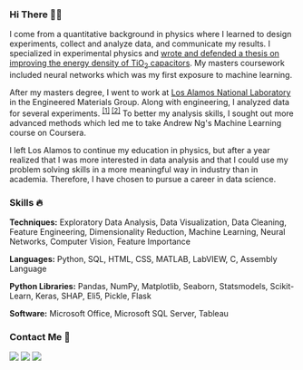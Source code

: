 ### Hi There 👋🏻 

I come from a quantitative background in physics where I learned to design experiments, collect and analyze data, and communicate my results. I specialized in experimental physics and [wrote and defended a thesis on improving the energy density of TiO<sub>2</sub> capacitors](http://www.physics.nau.edu/~gibbs/Theses/Bryant/Thesis.pdf). My masters coursework included neural networks which was my first exposure to machine learning.

After my masters degree, I went to work at [Los Alamos National Laboratory](https://www.lanl.gov/) in the Engineered Materials Group. Along with engineering, I analyzed data for several experiments. <sup>[[1]](https://drive.google.com/file/d/1OySLhO9CpHP-Pr9P3CRExrq3nnbOEYh8/view) [[2]](https://drive.google.com/file/d/1_ZKBHjLulXg3wCstsnPSik5e21PyvKIK/view)</sup> To better my analysis skills, I sought out more advanced methods which led me to take Andrew Ng's Machine Learning course on Coursera.

I left Los Alamos to continue my education in physics, but after a year realized that I was more interested in data analysis and that I could use my problem solving skills in a more meaningful way in industry than in academia. Therefore, I have chosen to pursue a career in data science.

### Skills :fire:

**Techniques:** Exploratory Data Analysis, Data Visualization, Data Cleaning, Feature Engineering, Dimensionality Reduction, Machine Learning, Neural Networks, Computer Vision, Feature Importance

**Languages:**  Python, SQL, HTML, CSS, MATLAB, LabVIEW, C, Assembly Language

**Python Libraries:** Pandas, NumPy, Matplotlib, Seaborn, Statsmodels, Scikit-Learn, Keras, SHAP, Eli5, Pickle, Flask

**Software:** Microsoft Office, Microsoft SQL Server, Tableau

### Contact Me 📱

[<img target="_blank" src="https://img.icons8.com/dusk/64/000000/domain.png"/>](https://michaelbryantds.github.io//) [<img target="_blank" src="https://img.icons8.com/color/64/000000/linkedin.png"/>](https://www.linkedin.com/in/MichaelBryantDS/) [<img target="_blank" src="https://img.icons8.com/emoji/64/000000/envelope-.png"/>](mailto:MichaelBryantDS@gmail.com)

<!--
**MichaelBryantDS/MichaelBryantDS** is a ✨ _special_ ✨ repository because its `README.md` (this file) appears on your GitHub profile.

Here are some ideas to get you started:

- 🔭 I’m currently working on ...
- 🌱 I’m currently learning ...
- 👯 I’m looking to collaborate on ...
- 🤔 I’m looking for help with ...
- 💬 Ask me about ...
- 📫 How to reach me: ...
- 😄 Pronouns: ...
- ⚡ Fun fact: ...
-->
